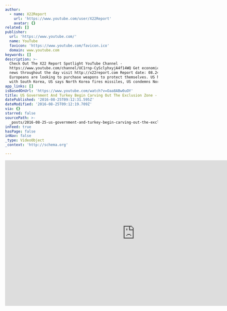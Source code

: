 ```yaml
---
author:
  - name: X22Report
    url: 'https://www.youtube.com/user/X22Report'
    avatar: {}
related: []
publisher:
  url: 'https://www.youtube.com/'
  name: YouTube
  favicon: 'https://www.youtube.com/favicon.ico'
  domain: www.youtube.com
keywords: []
description: >-
  Check Out The X22 Report Spotlight YouTube Channel -
  https://www.youtube.com/channel/UC1rnp-CySclyhxyjA4f14WQ Get economic collapse
  news throughout the day visit http://x22report.com Report date: 08.24.2016
  Europeans are looking to purchase weapons to protect themselves. US has drills
  with South Korea, US says North Korea fires missiles, US condemns North Korea.
app_links: []
isBasedOnUrl: 'https://www.youtube.com/watch?v=Oaa8ABw0uOY'
title: US Government And Turkey Begin Carving Out The Exclusion Zone - Episode 1057b
datePublished: '2016-08-25T09:12:31.595Z'
dateModified: '2016-08-25T09:12:19.709Z'
via: {}
starred: false
sourcePath: >-
  _posts/2016-08-25-us-government-and-turkey-begin-carving-out-the-exclusion-zon.md
inFeed: true
hasPage: false
inNav: false
_type: VideoObject
_context: 'http://schema.org'

---
```

<iframe src="https://cdn.embedly.com/widgets/media.html?src=https%3A%2F%2Fwww.youtube.com%2Fembed%2FOaa8ABw0uOY%3Ffeature%3Doembed&amp;url=http%3A%2F%2Fwww.youtube.com%2Fwatch%3Fv%3DOaa8ABw0uOY&amp;image=https%3A%2F%2Fi.ytimg.com%2Fvi%2FOaa8ABw0uOY%2Fhqdefault.jpg&amp;key=b7d04c9b404c499eba89ee7072e1c4f7&amp;type=text%2Fhtml&amp;schema=youtube" width="854" height="480" scrolling="no" frameborder="0" allowfullscreen="" style=""></iframe>